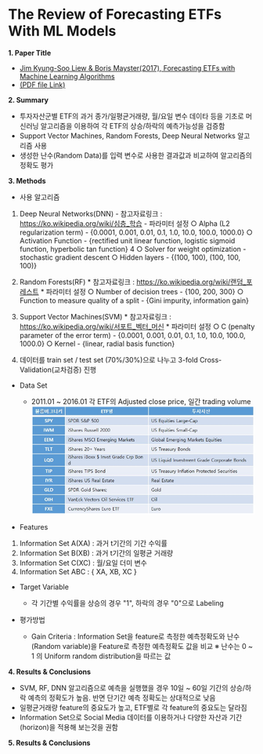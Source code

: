 # The Review of Forecasting ETFs With ML Models

**1. Paper Title**
 - [Jim Kyung-Soo Liew & Boris Mayster(2017), Forecasting ETFs with Machine Learning Algorithms](https://papers.ssrn.com/sol3/papers.cfm?abstract_id=2899520)
 - [(PDF file Link)](http://www.smallake.kr/wp-content/uploads/2017/04/SSRN-id2899520.pdf)

**2. Summary**
 - 투자자산군별 ETF의 과거 종가/일평균거래량, 월/요일 변수 데이타 등을 기초로 머신러닝 알고리즘을 이용하여 각 ETF의 상승/하락의 예측가능성을 검증함
 - Support Vector Machines, Random Forests, Deep Neural Networks 알고리즘 사용
 - 생성한 난수(Random Data)를 입력 변수로 사용한 결과값과 비교하여 알고리즘의 정확도 평가
 
**3. Methods**
 - 사용 알고리즘
  1) Deep Neural Networks(DNN)
    - 참고자료링크 : https://ko.wikipedia.org/wiki/심층_학습
    - 파라미터 설정
     ○ Alpha (L2 regularization term) - {0.0001, 0.001, 0.01, 0.1, 1.0, 10.0, 100.0, 1000.0}
     ○ Activation Function - {rectified unit linear function, logistic sigmoid function, hyperbolic tan function} 4
     ○ Solver for weight optimization - stochastic gradient descent
     ○ Hidden layers - {(100, 100), (100, 100, 100)}
  
  2) Random Forests(RF)
    * 참고자료링크 : https://ko.wikipedia.org/wiki/랜덤_포레스트
    * 파라미터 설정
     ○ Number of decision trees - {100, 200, 300}
     ○ Function to measure quality of a split - {Gini impurity, information gain}
  
  3) Support Vector Machines(SVM)
    * 참고자료링크 : https://ko.wikipedia.org/wiki/서포트_벡터_머신
    * 파라미터 설정
     ○ C (penalty parameter of the error term) - {0.0001, 0.001, 0.01, 0.1, 1.0, 10.0, 100.0, 1000.0}
     ○ Kernel - {linear, radial basis function}
  
  4) 데이터를 train set / test set (70%/30%)으로 나누고 3-fold Cross-Validation(교차검증) 진행
 
 - Data Set
   * 2011.01 ~ 2016.01 각 ETF의 Adjusted close price, 일간 trading volume 
    ![dataset](./image/DataSet.jpg)
    
 - Features
  1) Information Set A(XA) : 과거 t기간의 기간 수익률
  2) Information Set B(XB) : 과거 t기간의 일평균 거래량
  3) Information Set C(XC) : 월/요일 더미 변수
  4) Information Set ABC : { XA, XB, XC }
  
 - Target Variable
   * 각 기간별 수익률을 상승의 경우 "1", 하락의 경우 "0"으로 Labeling
   
 - 평가방법
   * Gain Criteria : Information Set을 feature로 측정한 예측정확도와 난수(Random variable)을 Feature로 측정한 예측정확도 값을 비교
    ※ 난수는 0 ~ 1 의 Uniform random distribution을 따르는 값
    
**4. Results & Conclusions**
 - SVM, RF, DNN 알고리즘으로 예측을 실행했을 경우 10일 ~ 60일 기간의 상승/하락 예측의 정확도가 높음. 반면 단기간 예측 정확도는 상대적으로 낮음
 - 일평균거래량 feature의 중요도가 높고, ETF별로 각 feature의 중요도는 달라짐
 - Information Set으로 Social Media 데이터를 이용하거나 다양한 자산과 기간(horizon)을 적용해 보는것을 권함
 
**5. Results & Conclusions**
 
 
 
  
  
    
    
    
    
